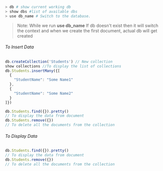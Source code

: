 

```powershell
> db # show current working db
> show dbs #list of available dbs
> use db_name # Switch to the database.

```
>Note: While we run **use db_name** If db doesn't exist then it will switch the context and when we create the first document, actual db will get created

###### To Insert Data
```js
db.createCollection('Students') // New collection
show collections //To display the list of collections
db.Students.insertMany({[
  {
    "StudentName": "Some Name1"
  },
  {
    "StudentName": "Some Name2"
  }
]})

db.Students.find({}).pretty()
// To display the data from document
db.Students.remove({})
// To delete all the documents from the collection
```


###### To Display Data
```js
db.Students.find({}).pretty()
// To display the data from document
db.Students.remove({})
// To delete all the documents from the collection
```
